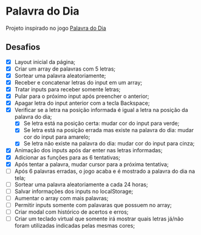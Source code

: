 # Palavra do Dia

Projeto inspirado no jogo [Palavra do Dia](https://palavra-do-dia.pt/)

## Desafios

- [X] Layout inicial da página;
- [X] Criar um array de palavras com 5 letras;
- [X] Sortear uma palavra aleatoriamente;
- [X] Receber e concatenar letras do input em um array;
- [X] Tratar inputs para receber somente letras;
- [X] Pular para o próximo input após preencher o anterior;
- [X] Apagar letra do input anterior com a tecla Backspace;
- [X] Verificar se a letra na posição informada é igual a letra na posição da palavra do dia;
    - [X] Se letra está na posição certa: mudar cor do input para verde;
    - [X] Se letra está na posição errada mas existe na palavra do dia: mudar cor do input para amarelo;
    - [X] Se letra não existe na palavra do dia: mudar cor do input para cinza;
- [X] Animação dos inputs após dar enter nas letras informadas;
- [X] Adicionar as funções para as 6 tentativas;
- [X] Após tentar a palavra, mudar cursor para a próxima tentativa;
- [ ] Após 6 palavras erradas, o jogo acaba e é mostrado a palavra do dia na tela;
- [ ] Sortear uma palavra aleatoriamente a cada 24 horas;
- [ ] Salvar informações dos inputs no localStorage;
- [ ] Aumentar o array com mais palavras;
- [ ] Permitir inputs somente com palavaras que possuem no array;
- [ ] Criar modal com histórico de acertos e erros;
- [ ] Criar um teclado virtual que somente irá mostrar quais letras já/não foram utilizadas indicadas pelas mesmas cores;